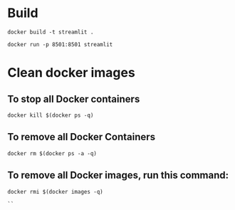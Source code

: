 

# Build

``` 
docker build -t streamlit .
```

```
docker run -p 8501:8501 streamlit
```



# Clean docker images


## To stop all Docker containers

```
docker kill $(docker ps -q)
```

## To remove all Docker Containers

```
docker rm $(docker ps -a -q)
```


## To remove all Docker images, run this command:

```
docker rmi $(docker images -q)

``
